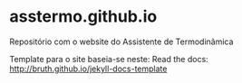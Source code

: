 # asstermo.github.io
Repositório com o website do Assistente de Termodinâmica

Template para o site baseia-se neste: Read the docs: http://bruth.github.io/jekyll-docs-template
